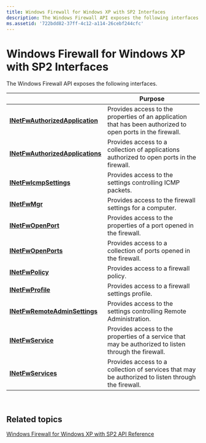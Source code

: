 ```yaml
---
title: Windows Firewall for Windows XP with SP2 Interfaces
description: The Windows Firewall API exposes the following interfaces.
ms.assetid: '722bdd82-37ff-4c12-a114-26cebf244cfc'
---
```


# Windows Firewall for Windows XP with SP2 Interfaces

The Windows Firewall API exposes the following interfaces.



|                                                                      | Purpose                                                                                                     |
|----------------------------------------------------------------------|-------------------------------------------------------------------------------------------------------------|
| [**INetFwAuthorizedApplication**](inetfwauthorizedapplication.md)   | Provides access to the properties of an application that has been authorized to open ports in the firewall. |
| [**INetFwAuthorizedApplications**](inetfwauthorizedapplications.md) | Provides access to a collection of applications authorized to open ports in the firewall.                   |
| [**INetFwIcmpSettings**](inetfwicmpsettings.md)                     | Provides access to the settings controlling ICMP packets.                                                   |
| [**INetFwMgr**](inetfwmgr.md)                                       | Provides access to the firewall settings for a computer.                                                    |
| [**INetFwOpenPort**](inetfwopenport.md)                             | Provides access to the properties of a port opened in the firewall.                                         |
| [**INetFwOpenPorts**](inetfwopenports.md)                           | Provides access to a collection of ports opened in the firewall.                                            |
| [**INetFwPolicy**](inetfwpolicy.md)                                 | Provides access to a firewall policy.                                                                       |
| [**INetFwProfile**](inetfwprofile.md)                               | Provides access to a firewall settings profile.                                                             |
| [**INetFwRemoteAdminSettings**](inetfwremoteadminsettings.md)       | Provides access to the settings controlling Remote Administration.                                          |
| [**INetFwService**](inetfwservice.md)                               | Provides access to the properties of a service that may be authorized to listen through the firewall.       |
| [**INetFwServices**](inetfwservices.md)                             | Provides access to a collection of services that may be authorized to listen through the firewall.          |



 

## Related topics

<dl> <dt>

[Windows Firewall for Windows XP with SP2 API Reference](windows-firewall-reference.md)
</dt> </dl>

 

 




